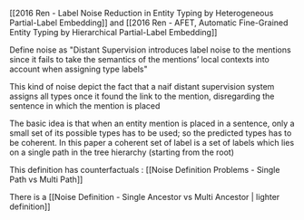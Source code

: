 [[2016 Ren  - Label Noise Reduction in Entity Typing by Heterogeneous Partial-Label Embedding]] and [[2016 Ren - AFET, Automatic Fine-Grained Entity Typing by Hierarchical Partial-Label Embedding]]

Define noise as "Distant Supervision introduces label noise to the mentions since it fails to take the semantics of the mentions’ local contexts into account when assigning type labels"

This kind of noise depict the fact that a naif distant supervision system assigns all types once it found the link to the mention, disregarding the sentence in which the mention is placed

The basic idea is that when an entity mention is placed in a sentence, only a small set of its possible types has to be used; so the predicted types has to be coherent. In this paper a coherent set of label is a set of labels which lies on a single path in the tree hierarchy (starting from the root)

This definition has counterfactuals : [[Noise Definition Problems - Single Path vs Multi Path]]

There is a [[Noise Definition - Single Ancestor vs Multi Ancestor | lighter definition]]

	